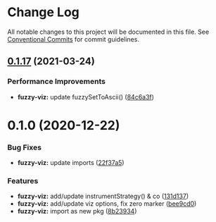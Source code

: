 # Change Log

All notable changes to this project will be documented in this file.
See [Conventional Commits](https://conventionalcommits.org) for commit guidelines.

## [0.1.17](https://github.com/thi-ng/umbrella/compare/@thi.ng/fuzzy-viz@0.1.16...@thi.ng/fuzzy-viz@0.1.17) (2021-03-24)


### Performance Improvements

* **fuzzy-viz:** update fuzzySetToAscii() ([84c6a3f](https://github.com/thi-ng/umbrella/commit/84c6a3f077c16027c9dde79618992bbe3be9d5a6))





# 0.1.0 (2020-12-22)


### Bug Fixes

* **fuzzy-viz:** update imports ([22f37a5](https://github.com/thi-ng/umbrella/commit/22f37a526acd6911720100e77ad41029d8799004))


### Features

* **fuzzy-viz:** add/update instrumentStrategy() & co ([131d137](https://github.com/thi-ng/umbrella/commit/131d13776735e3dd222090a6b514bfbe4878d9f2))
* **fuzzy-viz:** add/update viz options, fix zero marker ([bee9cd0](https://github.com/thi-ng/umbrella/commit/bee9cd08b32ce43cc6661146dd87f35db9516559))
* **fuzzy-viz:** import as new pkg ([8b23934](https://github.com/thi-ng/umbrella/commit/8b239347894bf8c7192890151868ecdb1ac3bf2b))
